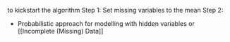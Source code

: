 to kickstart the algorithm
Step 1: Set missing variables to the mean
Step 2: 
- Probabilistic approach for modelling with hidden variables or [[Incomplete (Missing) Data]]